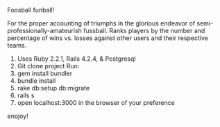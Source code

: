 Foosball funball!

For the proper accounting of triumphs in the glorious endeavor of semi-professionally-amateurish fussball. Ranks players by the number and percentage of wins vs. losses against other users and their respective teams.

1. Uses Ruby 2.2.1, Rails 4.2.4, & Postgresql
2. Git clone project
Run:
3. gem install bundler
4. bundle install
5. rake db:setup db:migrate
6. rails s
7. open localhost:3000 in the browser of your preference


enojoy!
